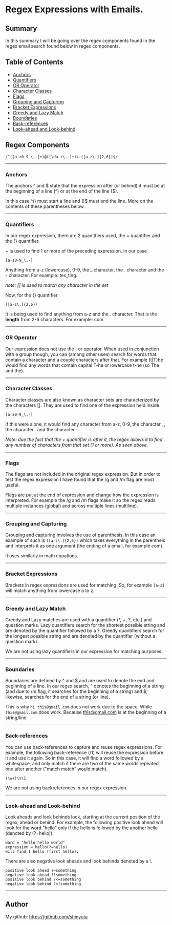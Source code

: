 # Regex Expressions with Emails.

## Summary

In this summary I will be going over the regex components found in the regex email search found below in regex components.

## Table of Contents

- [Anchors](#anchors)
- [Quantifiers](#quantifiers)
- [OR Operator](#or-operator)
- [Character Classes](#character-classes)
- [Flags](#flags)
- [Grouping and Capturing](#grouping-and-capturing)
- [Bracket Expressions](#bracket-expressions)
- [Greedy and Lazy Match](#greedy-and-lazy-match)
- [Boundaries](#boundaries)
- [Back-references](#back-references)
- [Look-ahead and Look-behind](#look-ahead-and-look-behind)

## Regex Components

```regex
/^([a-z0-9_\.-]+)@([\da-z\.-]+)\.([a-z\.]{2,6})$/
```
****
### Anchors
The anchors ^ and \$ state that the expression after (or behind) it must be at the beginning of a line (^) or at the end of the line ($). 

In this case ^() must start a line and ()$ must end the line. More on the contents of these parentheses below.

****
### Quantifiers

In our regex expression, there are 2 quantifiers used, the + quantifier and the {} quantifier.

\+ is used to find 1 or more of the preceding expression.
In our case 

```regex
[a-z0-9_\.-]
```
Anything from a-z (lowercase), 0-9, the _ character, the . character and the - character. For example: tes_ting.

*note: [] is used to match any character in the set*

Now, for the {} quantifier

```regex
([a-z\.]{2,6})
```

It is being used to find anything from a-z and the . character. That is the **length** from 2-6 characters.
For example: com

****
### OR Operator

Our expression does not use the | or operator. When used in conjunction with a group though, you can (among other uses) search for words that contain a character and a couple characters after that. For example (t|T)he would find any words that contain capital T-he or lowercase t-he (so The and the).

****
### Character Classes

Character classes are also known as character sets are characterized by the characters []. They are used to find one of the expression held inside. 

```regex
[a-z0-9_\.-]
```
If this were alone, it would find any character from a-z, 0-9, the character _, the character . and the character -.

*Note: due the fact that the + quantifier is after it, the regex allows it to find any number of characters from that set (1 or more). As seen above.*

****
### Flags

The flags are not included in the original regex expression. But in order to test the regex expression I have found that the /g and /m flag are most useful. 

Flags are put at the end of expression and change how the expression is interpreted. For example the /g and /m flags make it so the regex reads multiple instances (global) and 
across multiple lines (multiline).

****
### Grouping and Capturing

Grouping and capturing involves the use of parenthesis. In this case an example of such is `([a-z\.]{2,6})` which takes everything in the parentheis and interprets 
it as one argument (the ending of a email, for example com). 

It uses similarly in math equations.

****
### Bracket Expressions

Brackets in regex expressions are used for matching. So, for example `[a-z]` will match anything from lowercase a to z.

****
### Greedy and Lazy Match

Greedy and Lazy matches are used with a quantifier (\*, +, ?, etc.) and question marks. Lazy quantifiers search for the shortest possible string and are denoted by the quantifier followed
by a ?. Greedy quantifiers search for the longest possible string and are denoted by the quantifier (without a question mark).

We are not using lazy quantifiers in our expression for matching purposes.

****
### Boundaries

Boundaries are defined by ^ and \$ and are used to denote the end and beginning of a line. In our regex search, ^ denotes the beginning of a string (and due to /m flag, it searches for the beginning of a string) and \$, likewise, searches for the end of a string (or line).

This is why `hi this@gmail.com` does not work due to the space. While `this@gmail.com` does work. Because this@gmail.com is at the beginning of a string/line

****
### Back-references

You can use back-references to capture and reuse regex expressions. For example, the following back-reference (/1) will reuse the expression before it and use it again. So in this case, it will find a word followed by a whitespace, and only match if there are two of the same words repeated one after another ("match match" would match).

```regex
(\w+)\s\1
```

We are not using backreferences in our regex expression.

****
### Look-ahead and Look-behind

Look aheads and look behinds look, starting at the current position of the regex, ahead or behind. For example, the following positive look ahead will look for the word "hello" only if the hello is followed by the another hello (denoted by (?=hello)).

```regex
word = "hello hello world"
expression = hello(?=hello)
will find 1 hello (first hello).
```

There are also negative look aheads and look behinds denoted by a !.

```regex
positive look ahead ?=something
negative look ahead ?!something
positive look behind ?<=something
negative look behind ?<!something
```

****
## Author

My github: https://github.com/shinyuta


